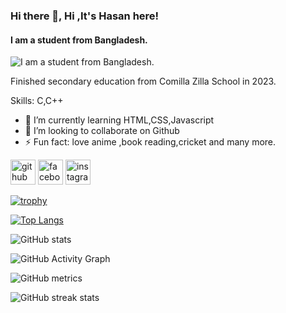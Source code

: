 ### Hi there 👋, Hi ,It's Hasan here!
#### I am a student from Bangladesh.
![I am a student from Bangladesh.](https://scontent.fdac7-1.fna.fbcdn.net/v/t39.30808-6/350129382_808818320297549_915350409684416788_n.jpg?_nc_cat=102&ccb=1-7&_nc_sid=09cbfe&_nc_eui2=AeEqqqKPL_Zy4HeO1FE-0PxNukqayKjdU5e6SprIqN1Tl6rtcjcI44xHVWn_xyd8Bp1irNBgnCFdqC0HSvwrO6TP&_nc_ohc=IL3ayU6QmM8AX_uCMmz&_nc_ht=scontent.fdac7-1.fna&oh=00_AfDnbWxQLQGjBGSwegl9Ylla-hS4qJsQV-p_S8WdpRrFew&oe=649B2C59)

Finished secondary education from Comilla Zilla School in 2023.

Skills: C,C++

- 🌱 I’m currently learning HTML,CSS,Javascript 
- 👯 I’m looking to collaborate on Github 
- ⚡ Fun fact: love anime ,book reading,cricket and many more. 


[<img src='https://cdn.jsdelivr.net/npm/simple-icons@3.0.1/icons/github.svg' alt='github' height='40'>](https://github.com/smwrhasan)  [<img src='https://cdn.jsdelivr.net/npm/simple-icons@3.0.1/icons/facebook.svg' alt='facebook' height='40'>](https://www.facebook.com/profile.php?id=100038911457135)  [<img src='https://cdn.jsdelivr.net/npm/simple-icons@3.0.1/icons/instagram.svg' alt='instagram' height='40'>](https://www.instagram.com/s.m.w.r.hasan/)  

[![trophy](https://github-profile-trophy.vercel.app/?username=smwrhasan)](https://github.com/ryo-ma/github-profile-trophy)

[![Top Langs](https://github-readme-stats.vercel.app/api/top-langs/?username=smwrhasan)](https://github.com/anuraghazra/github-readme-stats)

![GitHub stats](https://github-readme-stats.vercel.app/api?username=smwrhasan&show_icons=true)  

![GitHub Activity Graph](https://activity-graph.herokuapp.com/graph?username=smwrhasan)  

![GitHub metrics](https://metrics.lecoq.io/smwrhasan)  

![GitHub streak stats](https://streak-stats.demolab.com/?user=smwrhasan)  

